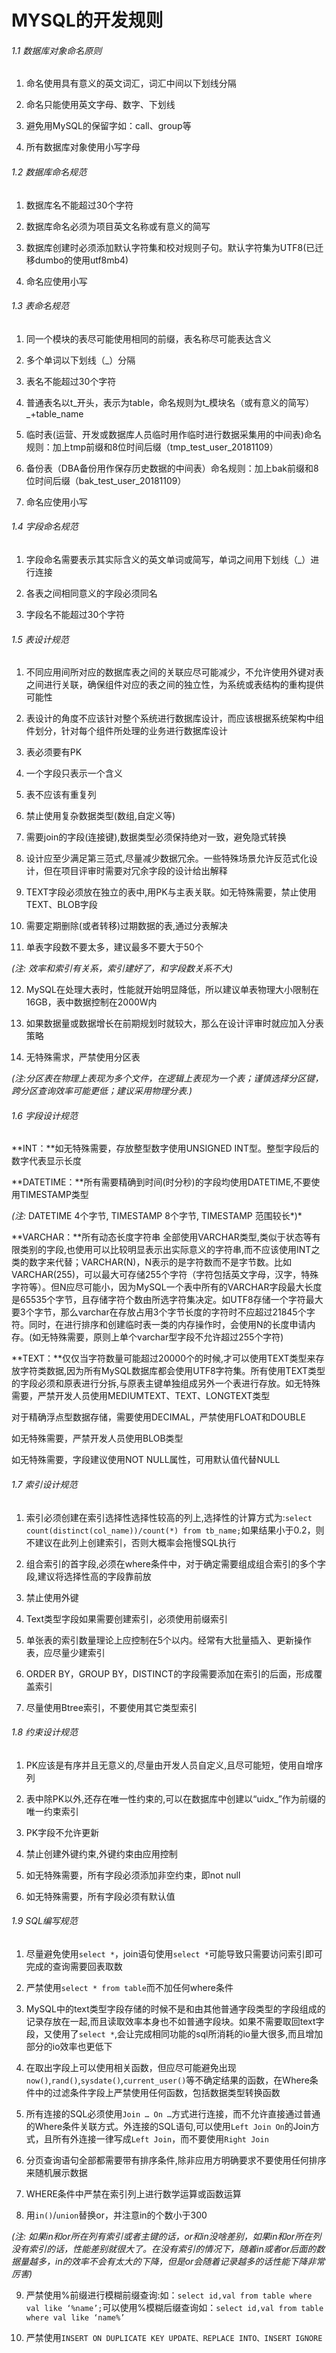 # MYSQL的开发规则

###### 1.1 数据库对象命名原则

1. 命名使用具有意义的英文词汇，词汇中间以下划线分隔

2. 命名只能使用英文字母、数字、下划线

3. 避免用MySQL的保留字如：call、group等

4. 所有数据库对象使用小写字母



###### 1.2 数据库命名规范

1. 数据库名不能超过30个字符

2. 数据库命名必须为项目英文名称或有意义的简写

3. 数据库创建时必须添加默认字符集和校对规则子句。默认字符集为UTF8(已迁移dumbo的使用utf8mb4)

4. 命名应使用小写



###### 1.3 表命名规范

1. 同一个模块的表尽可能使用相同的前缀，表名称尽可能表达含义

2. 多个单词以下划线（_）分隔

3. 表名不能超过30个字符

4. 普通表名以t_开头，表示为table，命名规则为t_模块名（或有意义的简写）_+table_name

5. 临时表(运营、开发或数据库人员临时用作临时进行数据采集用的中间表)命名规则：加上tmp前缀和8位时间后缀（tmp_test_user_20181109）

6. 备份表（DBA备份用作保存历史数据的中间表）命名规则：加上bak前缀和8位时间后缀（bak_test_user_20181109）

7. 命名应使用小写



###### 1.4 字段命名规范

1. 字段命名需要表示其实际含义的英文单词或简写，单词之间用下划线（_）进行连接

2. 各表之间相同意义的字段必须同名

3. 字段名不能超过30个字符



###### 1.5 表设计规范

1. 不同应用间所对应的数据库表之间的关联应尽可能减少，不允许使用外键对表之间进行关联，确保组件对应的表之间的独立性，为系统或表结构的重构提供可能性

2. 表设计的角度不应该针对整个系统进行数据库设计，而应该根据系统架构中组件划分，针对每个组件所处理的业务进行数据库设计

3. 表必须要有PK

4. 一个字段只表示一个含义

5. 表不应该有重复列

6. 禁止使用复杂数据类型(数组,自定义等)

7. 需要join的字段(连接键),数据类型必须保持绝对一致，避免隐式转换

8. 设计应至少满足第三范式,尽量减少数据冗余。一些特殊场景允许反范式化设计，但在项目评审时需要对冗余字段的设计给出解释

9. TEXT字段必须放在独立的表中,用PK与主表关联。如无特殊需要，禁止使用TEXT、BLOB字段

10. 需要定期删除(或者转移)过期数据的表,通过分表解决

11. 单表字段数不要太多，建议最多不要大于50个

*(注: 效率和索引有关系，索引建好了，和字段数关系不大)*

12. MySQL在处理大表时，性能就开始明显降低，所以建议单表物理大小限制在16GB，表中数据控制在2000W内

13. 如果数据量或数据增长在前期规划时就较大，那么在设计评审时就应加入分表策略

14. 无特殊需求，严禁使用分区表

*(注:分区表在物理上表现为多个文件，在逻辑上表现为一个表；谨慎选择分区键，跨分区查询效率可能更低；建议采用物理分表.)*



###### 1.6 字段设计规范

**INT：**如无特殊需要，存放整型数字使用UNSIGNED INT型。整型字段后的数字代表显示长度

**DATETIME：**所有需要精确到时间(时分秒)的字段均使用DATETIME,不要使用TIMESTAMP类型

*(注:* DATETIME 4个字节, TIMESTAMP 8个字节, TIMESTAMP 范围较长*)*

**VARCHAR：**所有动态长度字符串 全部使用VARCHAR类型,类似于状态等有限类别的字段,也使用可以比较明显表示出实际意义的字符串,而不应该使用INT之类的数字来代替；VARCHAR(N)，N表示的是字符数而不是字节数。比如VARCHAR(255)，可以最大可存储255个字符（字符包括英文字母，汉字，特殊字符等）。但N应尽可能小，因为MySQL一个表中所有的VARCHAR字段最大长度是65535个字节，且存储字符个数由所选字符集决定。如UTF8存储一个字符最大要3个字节，那么varchar在存放占用3个字节长度的字符时不应超过21845个字符。同时，在进行排序和创建临时表一类的内存操作时，会使用N的长度申请内存。(如无特殊需要，原则上单个varchar型字段不允许超过255个字符)

**TEXT：**仅仅当字符数量可能超过20000个的时候,才可以使用TEXT类型来存放字符类数据,因为所有MySQL数据库都会使用UTF8字符集。所有使用TEXT类型的字段必须和原表进行分拆,与原表主键单独组成另外一个表进行存放。如无特殊需要，严禁开发人员使用MEDIUMTEXT、TEXT、LONGTEXT类型

对于精确浮点型数据存储，需要使用DECIMAL，严禁使用FLOAT和DOUBLE

如无特殊需要，严禁开发人员使用BLOB类型

如无特殊需要，字段建议使用NOT NULL属性，可用默认值代替NULL



###### 1.7 索引设计规范

1. 索引必须创建在索引选择性选择性较高的列上,选择性的计算方式为:`select count(distinct(col_name))/count(*) from tb_name;`如果结果小于0.2，则不建议在此列上创建索引，否则大概率会拖慢SQL执行

2. 组合索引的首字段,必须在where条件中，对于确定需要组成组合索引的多个字段,建议将选择性高的字段靠前放

3. 禁止使用外键

4. Text类型字段如果需要创建索引，必须使用前缀索引

5. 单张表的索引数量理论上应控制在5个以内。经常有大批量插入、更新操作表，应尽量少建索引

6. ORDER BY，GROUP BY，DISTINCT的字段需要添加在索引的后面，形成覆盖索引

7. 尽量使用Btree索引，不要使用其它类型索引



###### 1.8 约束设计规范

1. PK应该是有序并且无意义的,尽量由开发人员自定义,且尽可能短，使用自增序列

2. 表中除PK以外,还存在唯一性约束的,可以在数据库中创建以“uidx_”作为前缀的唯一约束索引

3. PK字段不允许更新

4. 禁止创建外键约束,外键约束由应用控制

5. 如无特殊需要，所有字段必须添加非空约束，即not null

6. 如无特殊需要，所有字段必须有默认值



###### 1.9 SQL编写规范

1. 尽量避免使用`select *`，join语句使用`select *`可能导致只需要访问索引即可完成的查询需要回表取数

2. 严禁使用`select * from table`而不加任何where条件

3. MySQL中的text类型字段存储的时候不是和由其他普通字段类型的字段组成的记录存放在一起,而且读取效率本身也不如普通字段块。如果不需要取回text字段，又使用了`select *`,会让完成相同功能的sql所消耗的io量大很多,而且增加部分的io效率也更低下

4. 在取出字段上可以使用相关函数，但应尽可能避免出现`now()`,`rand()`,`sysdate()`,`current_user()`等不确定结果的函数，在Where条件中的过滤条件字段上严禁使用任何函数，包括数据类型转换函数

5. 所有连接的SQL必须使用`Join … On …`方式进行连接，而不允许直接通过普通的Where条件关联方式。外连接的SQL语句,可以使用`Left Join On`的Join方式，且所有外连接一律写成`Left Join`，而不要使用`Right Join`

6. 分页查询语句全部都需要带有排序条件,除非应用方明确要求不要使用任何排序来随机展示数据

7. WHERE条件中严禁在索引列上进行数学运算或函数运算

8. 用`in()`/`union`替换or，并注意in的个数小于300

*(注: 如果in和or所在列有索引或者主键的话，or和in没啥差别，如果in和or所在列没有索引的话，性能差别就很大了。在没有索引的情况下，随着in或者or后面的数据量越多，in的效率不会有太大的下降，但是or会随着记录越多的话性能下降非常厉害)*

9. 严禁使用%前缀进行模糊前缀查询:如：`select id,val from table where val like ‘%name’;`可以使用%模糊后缀查询如：`select id,val from table where val like ‘name%’`

10. 严禁使用`INSERT ON DUPLICATE KEY UPDATE、REPLACE INTO、INSERT IGNORE`